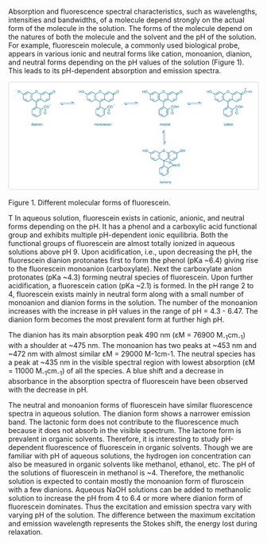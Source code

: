 Absorption and fluorescence spectral characteristics, such as wavelengths, intensities and bandwidths, of a molecule depend strongly on the actual form of the molecule in the solution. The forms of the molecule depend on the natures of both the molecule and the solvent and the pH of the solution. For example, fluorescein molecule, a commonly used biological probe, appears in various ionic and neutral forms like cation, monoanion, dianion, and neutral forms depending on the pH values of the solution (Figure 1). This leads to its pH-dependent absorption and emission spectra.

<img src="images/5_1.png">  

Figure 1. Different molecular forms of fluorescein.

T In aqueous solution, fluorescein exists in cationic, anionic, and neutral forms depending on the pH. It has a phenol and a carboxylic acid functional group and exhibits multiple pH-dependent ionic equilibria. Both the functional groups of fluorescein are almost totally ionized in aqueous solutions above pH 9. Upon acidification, i.e., upon decreasing the pH, the fluorescein dianion protonates first to form the phenol (pKa ~6.4) giving rise to the fluorescein monoanion (carboxylate). Next the carboxylate anion protonates (pKa ~4.3) forming neutral species of fluorescein. Upon further acidification, a fluorescein cation (pKa ~2.1) is formed. In the pH range 2 to 4, fluorescein exists mainly in neutral form along with a small number of monoanion and dianion forms in the solution. The number of the monoanion increases with the increase in pH values in the range of pH = 4.3 - 6.47. The dianion form becomes the most prevalent form at further high pH.

The dianion has its main absorption peak 490 nm (&#949;M = 76900 M<sub>-1</sub>cm<sub>-1</sub>) with a shoulder at ~475 nm. The monoanion has two peaks at ~453 nm and ~472 nm with almost similar &#949;M = 29000 M-1cm-1. The neutral species has a peak at ~435 nm in the visible spectral region with lowest absorption (&#949;M = 11000 M<sub>-1</sub>cm<sub>-1</sub>) of all the species. A blue shift and a decrease in absorbance in the absorption spectra of fluorescein have been observed with the decrease in pH.

The neutral and monoanion forms of fluorescein have similar fluorescence spectra in aqueous solution. The dianion form shows a narrower emission band. The lactonic form does not contribute to the fluorescence much because it does not absorb in the visible spectrum. The lactone form is prevalent in organic solvents. Therefore, it is interesting to study pH-dependent fluorescence of fluorescein in organic solvents. Though we are familiar with pH of aqueous solutions, the hydrogen ion concentration can also be measured in organic solvents like methanol, ethanol, etc. The pH of the solutions of fluorescein in methanol is ~4. Therefore, the methanolic solution is expected to contain mostly the monoanion form of fluroscein with a few dianions. Aqueous NaOH solutions can be added to methanolic solution to increase the pH from 4 to 6.4 or more where dianion form of fluorescein dominates. Thus the excitation and emission spectra vary with varying pH of the solution. The difference between the maximum excitation and emission wavelength represents the Stokes shift, the energy lost during relaxation. 